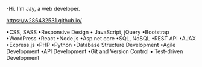 -Hi. I’m Jay, a web developer.

https://w286432531.github.io/

•CSS, SASS •Responsive Design • JavaScript, jQuery •Bootstrap •WordPress •React •Node.js •Asp.net core •SQL, NoSQL •REST API •AJAX •Express.js •PHP •Python •Database Structure Development •Agile Development •API Development •Git and Version Control • Test-driven Development

<!---
w286432531/w286432531 is a ✨ special ✨ repository because its `README.md` (this file) appears on your GitHub profile.
You can click the Preview link to take a look at your changes.
--->
